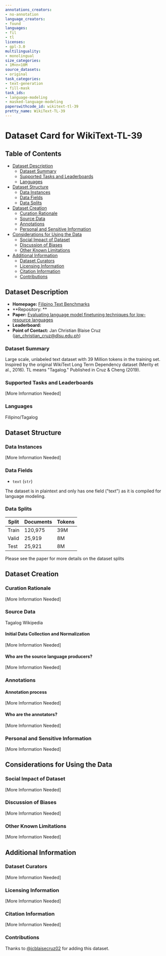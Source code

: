 ```yaml
---
annotations_creators:
- no-annotation
language_creators:
- found
languages:
- fil
- tl
licenses:
- gpl-3.0
multilinguality:
- monolingual
size_categories:
- 1M<n<10M
source_datasets:
- original
task_categories:
- text-generation
- fill-mask
task_ids:
- language-modeling
- masked-language-modeling
paperswithcode_id: wikitext-tl-39
pretty_name: WikiText-TL-39
---
```


# Dataset Card for WikiText-TL-39

## Table of Contents
- [Dataset Description](#dataset-description)
  - [Dataset Summary](#dataset-summary)
  - [Supported Tasks and Leaderboards](#supported-tasks-and-leaderboards)
  - [Languages](#languages)
- [Dataset Structure](#dataset-structure)
  - [Data Instances](#data-instances)
  - [Data Fields](#data-fields)
  - [Data Splits](#data-splits)
- [Dataset Creation](#dataset-creation)
  - [Curation Rationale](#curation-rationale)
  - [Source Data](#source-data)
  - [Annotations](#annotations)
  - [Personal and Sensitive Information](#personal-and-sensitive-information)
- [Considerations for Using the Data](#considerations-for-using-the-data)
  - [Social Impact of Dataset](#social-impact-of-dataset)
  - [Discussion of Biases](#discussion-of-biases)
  - [Other Known Limitations](#other-known-limitations)
- [Additional Information](#additional-information)
  - [Dataset Curators](#dataset-curators)
  - [Licensing Information](#licensing-information)
  - [Citation Information](#citation-information)
  - [Contributions](#contributions)

## Dataset Description

- **Homepage:** [Filipino Text Benchmarks](https://github.com/jcblaisecruz02/Filipino-Text-Benchmarks)
- **Repository: **
- **Paper:** [Evaluating language model finetuning techniques for low-resource languages](https://arxiv.org/abs/1907.00409)
- **Leaderboard:**
- **Point of Contact:** Jan Christian Blaise Cruz (jan_christian_cruz@dlsu.edu.ph)

### Dataset Summary

Large scale, unlabeled text dataset with 39 Million tokens in the training set. Inspired by the original WikiText Long Term Dependency dataset (Merity et al., 2016). TL means "Tagalog." Published in Cruz & Cheng (2019).

### Supported Tasks and Leaderboards

[More Information Needed]

### Languages

Filipino/Tagalog

## Dataset Structure

### Data Instances

[More Information Needed]

### Data Fields

- `text` (`str`)

The dataset is in plaintext and only has one field ("text") as it is compiled for language modeling.

### Data Splits

Split | Documents | Tokens
------|-----------|-------
Train | 120,975   | 39M
Valid | 25,919    | 8M
Test  | 25,921    | 8M

Please see the paper for more details on the dataset splits

## Dataset Creation

### Curation Rationale

[More Information Needed]

### Source Data

Tagalog Wikipedia

#### Initial Data Collection and Normalization

[More Information Needed]

#### Who are the source language producers?

[More Information Needed]

### Annotations

#### Annotation process

[More Information Needed]

#### Who are the annotators?

[More Information Needed]

### Personal and Sensitive Information

[More Information Needed]

## Considerations for Using the Data

### Social Impact of Dataset

[More Information Needed]

### Discussion of Biases

[More Information Needed]

### Other Known Limitations

[More Information Needed]

## Additional Information

### Dataset Curators

[More Information Needed]

### Licensing Information

[More Information Needed]

### Citation Information

[More Information Needed]

### Contributions

Thanks to [@jcblaisecruz02](https://github.com/jcblaisecruz02) for adding this dataset.
